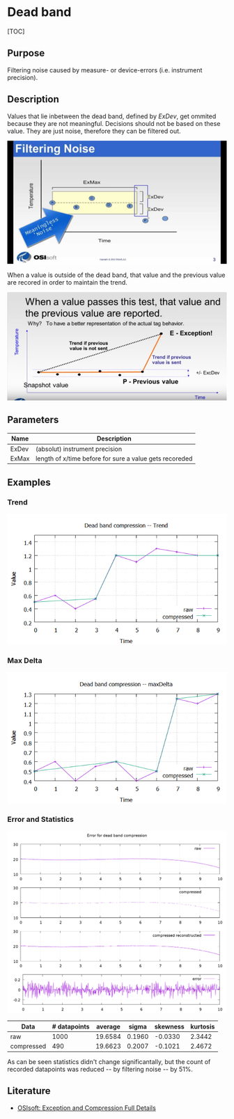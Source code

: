 # Dead band

[TOC]

## Purpose

Filtering noise caused by measure- or device-errors (i.e. instrument precision).

## Description

Values that lie inbetween the dead band, defined by _ExDev_, get ommited because they are not meaningful. 
Decisions should not be based on these value. They are just noise, therefore they can be filtered out.

![](./images/DeadBand_01.jpg)

When a value is outside of the dead band, that value and the previous value are recored in order to maintain the trend.

![](./images/DeadBand_02.png)

## Parameters

| Name | Description |  
| -- | -- |  
| ExDev | (absolut) instrument precision |  
| ExMax | length of x/time before for sure a value gets recoreded |  

## Examples

### Trend

![](./images/dead-band_trend.png)

### Max Delta

![](./images/dead-band_maxDelta.png)

### Error and Statistics

![](./images/dead-band_error.png)

| Data | # datapoints | average | sigma | skewness | kurtosis |  
| -- | -- | -- | -- | -- | -- |  
| raw | 1000 | 19.6584 | 0.1960 | -0.0330 | 2.3442 |  
| compressed | 490 | 19.6623 | 0.2007 | -0.1021 | 2.4672 |  

As can be seen statistics didn't change significantally, but the count of recorded datapoints was
reduced -- by filtering noise -- by 51%.

## Literature

* [OSIsoft: Exception and Compression Full Details](https://www.youtube.com/watch?v=89hg2mme7S0)